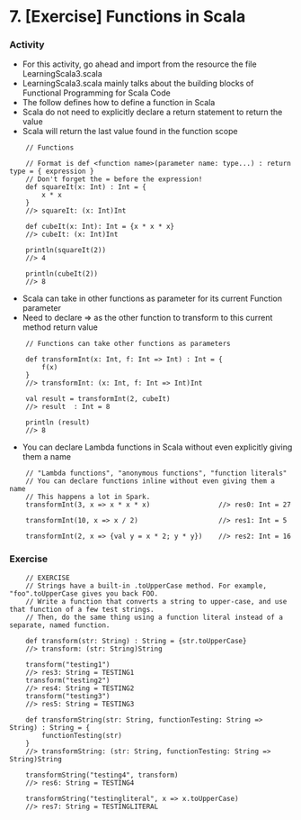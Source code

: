 # 7. [Exercise] Functions in Scala

### Activity
* For this activity, go ahead and import from the resource the file LearningScala3.scala
* LearningScala3.scala mainly talks about the building blocks of Functional Programming for Scala Code
* The follow defines how to define a function in Scala
* Scala do not need to explicitly declare a return statement to return the value
* Scala will return the last value found in the function scope
```
	// Functions

	// Format is def <function name>(parameter name: type...) : return type = { expression }
	// Don't forget the = before the expression!
	def squareIt(x: Int) : Int = {
		x * x
	}                                               
	//> squareIt: (x: Int)Int

	def cubeIt(x: Int): Int = {x * x * x}           
	//> cubeIt: (x: Int)Int

	println(squareIt(2))                            
	//> 4

	println(cubeIt(2))                              
	//> 8
```

* Scala can take in other functions as parameter for its current Function parameter
* Need to declare => as the other function to transform to this current method return value
```
	// Functions can take other functions as parameters

	def transformInt(x: Int, f: Int => Int) : Int = {
		f(x)
	}                                               
	//> transformInt: (x: Int, f: Int => Int)Int

	val result = transformInt(2, cubeIt)            
	//> result  : Int = 8

	println (result)                                
	//> 8
```

* You can declare Lambda functions in Scala without even explicitly giving them a name
```
	// "Lambda functions", "anonymous functions", "function literals"
	// You can declare functions inline without even giving them a name
	// This happens a lot in Spark.
	transformInt(3, x => x * x * x)                 //> res0: Int = 27

	transformInt(10, x => x / 2)                    //> res1: Int = 5

	transformInt(2, x => {val y = x * 2; y * y})    //> res2: Int = 16
```

### Exercise
```
	// EXERCISE
	// Strings have a built-in .toUpperCase method. For example, "foo".toUpperCase gives you back FOO.
	// Write a function that converts a string to upper-case, and use that function of a few test strings.
	// Then, do the same thing using a function literal instead of a separate, named function.

	def transform(str: String) : String = {str.toUpperCase}
	//> transform: (str: String)String

	transform("testing1")                           
	//> res3: String = TESTING1
	transform("testing2")                           
	//> res4: String = TESTING2
	transform("testing3")                           
	//> res5: String = TESTING3

	def transformString(str: String, functionTesting: String => String) : String = {
		functionTesting(str)
	}                                               
	//> transformString: (str: String, functionTesting: String => String)String

	transformString("testing4", transform)   
	//> res6: String = TESTING4

	transformString("testingliteral", x => x.toUpperCase)
	//> res7: String = TESTINGLITERAL
```